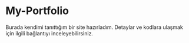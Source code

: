 # My-Portfolio
Burada kendimi tanıttığım bir site hazırladım. Detaylar ve kodlara ulaşmak için ilgili bağlantıyı inceleyebilirsiniz.
